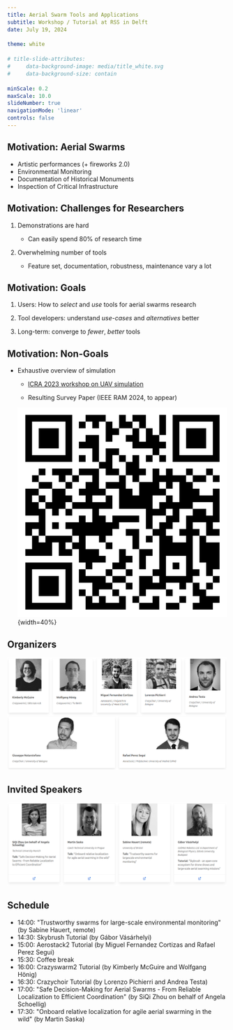 ```yaml
---
title: Aerial Swarm Tools and Applications
subtitle: Workshop / Tutorial at RSS in Delft
date: July 19, 2024

theme: white

# title-slide-attributes:
#     data-background-image: media/title_white.svg
#     data-background-size: contain

minScale: 0.2
maxScale: 10.0
slideNumber: true
navigationMode: 'linear'
controls: false
---
```


## Motivation: Aerial Swarms

- Artistic performances (+ fireworks 2.0)
- Environmental Monitoring
- Documentation of Historical Monuments
- Inspection of Critical Infrastructure

## Motivation: Challenges for Researchers

1. Demonstrations are hard
    * Can easily spend 80% of research time

2. Overwhelming number of tools
    * Feature set, documentation, robustness, maintenance vary a lot

## Motivation: Goals

1. Users: How to *select* and *use* tools for aerial swarms research

2. Tool developers: understand *use-cases* and *alternatives* better

3. Long-term: converge to *fewer*, *better* tools

## Motivation: Non-Goals

* Exhaustive overview of simulation

    * [ICRA 2023 workshop on UAV simulation](https://imrclab.github.io/workshop-uav-sims-icra2023)

    * Resulting Survey Paper (IEEE RAM 2024, to appear)

    ![](media/qr_survey.png){width=40%}

## Organizers

![](media/organizers.png)

## Invited Speakers

![](media/speakers.png)

## Schedule

- 14:00: "Trustworthy swarms for large-scale environmental monitoring" (by Sabine Hauert, remote)
- 14:30: Skybrush Tutorial (by Gábor Vásárhelyi)
- 15:00: Aerostack2 Tutorial (by Miguel Fernandez Cortizas and Rafael Perez Segui)
- 15:30: Coffee break
- 16:00: Crazyswarm2 Tutorial (by Kimberly McGuire and Wolfgang Hönig)
- 16:30: Crazychoir Tutorial (by Lorenzo Pichierri and Andrea Testa)
- 17:00: "Safe Decision-Making for Aerial Swarms - From Reliable Localization to Efficient Coordination" (by SiQi Zhou on behalf of Angela Schoellig)
- 17:30: "Onboard relative localization for agile aerial swarming in the wild" (by Martin Saska)

